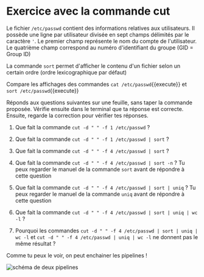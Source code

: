 # Exercice avec la commande cut

Le fichier `/etc/passwd` contient des informations relatives aux utilisateurs. 
Il possède une ligne par utilisateur divisée en sept champs délimités par le caractère `'`. 
Le premier champ représente le nom du compte de l'utilisateur.
Le quatrième champ correspond au numéro d'identifiant du groupe (GID = Group ID)

La commande `sort` permet d'afficher le contenu d'un fichier selon un certain ordre (ordre lexicographique par défaut)
 
Compare les affichages des commandes `cat /etc/passwd`{{execute}} et `sort /etc/passwd`{{execute}}

Réponds aux questions suivantes sur une feuille, sans taper la commande proposée.
Vérifie ensuite dans le terminal que ta réponse est correcte.
Ensuite,  regarde la correction pour vérifier tes réponses.

1. Que fait la commande `cut -d " " -f 1 /etc/passwd`  ?

2. Que fait la commande `cut -d " " -f 1 /etc/passwd | sort`  ?

3. Que fait la commande `cut -d " " -f 4 /etc/passwd | sort`  ?

4. Que fait la commande `cut -d " " -f 4 /etc/passwd | sort -n`  ?
   Tu peux regarder le manuel de la commande `sort` avant de répondre à cette question

5. Que fait la commande `cut -d " " -f 4 /etc/passwd | sort | uniq`  ?
   Tu peux regarder le manuel de la commande `uniq` avant de répondre à cette question

6. Que fait la commande `cut -d " " -f 4 /etc/passwd | sort | uniq | wc -l`  ?

7. Pourquoi les commandes `cut -d " " -f 4 /etc/passwd | sort | uniq | wc -l` et `cut -d " " -f 4 /etc/passwd | uniq | wc -l` ne donnent pas le même résultat ?


Comme tu peux le voir, on peut enchainer les pipelines !

![schéma de deux pipelines](../assets/pipe2.png)
